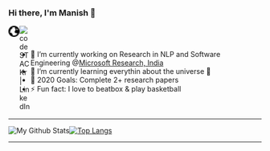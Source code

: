 ### Hi there, I'm Manish 👋

[<img align="left" alt="manishshettym.github.io" width="22px" src="https://raw.githubusercontent.com/iconic/open-iconic/master/svg/globe.svg" />][website]
[<img align="left" alt="codeSTACKr | LinkedIn" width="22px" src="https://cdn.jsdelivr.net/npm/simple-icons@v3/icons/linkedin.svg" />][linkedin]

<br />
<br />

- 🔭 I’m currently working on Research in NLP and Software Engineering @[Microsoft Research, India](https://www.microsoft.com/en-us/research/lab/microsoft-research-india/)
- 🌱 I’m currently learning everythin about the universe 🤣
- 🥅 2020 Goals: Complete 2+ research papers
- ⚡ Fun fact: I love to beatbox & play basketball

<br />

---
<img align="left" alt="My Github Stats" src="https://github-readme-stats.vercel.app/api?username=ManishShettyM&show_icons=true&hide_border=true" />

[![Top Langs](https://github-readme-stats.vercel.app/api/top-langs/?username=ManishShettyM&layout=compact)](https://github.com/anuraghazra/github-readme-stats)

---


[website]: https://manishshettym.github.io
[linkedin]: https://linkedin.com/in/manishshettym
